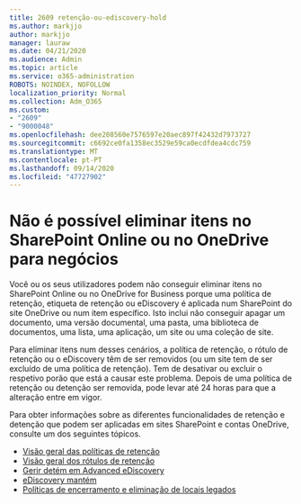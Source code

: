 ```yaml
---
title: 2609 retenção-ou-ediscovery-hold
ms.author: markjjo
author: markjjo
manager: lauraw
ms.date: 04/21/2020
ms.audience: Admin
ms.topic: article
ms.service: o365-administration
ROBOTS: NOINDEX, NOFOLLOW
localization_priority: Normal
ms.collection: Adm_O365
ms.custom:
- "2609"
- "9000048"
ms.openlocfilehash: dee208560e7576597e20aec897f42432d7973727
ms.sourcegitcommit: c6692ce0fa1358ec3529e59ca0ecdfdea4cdc759
ms.translationtype: MT
ms.contentlocale: pt-PT
ms.lasthandoff: 09/14/2020
ms.locfileid: "47727902"
---
```

# <a name="unable-to-delete-items-in-sharepoint-online-or-onedrive-for-business"></a>Não é possível eliminar itens no SharePoint Online ou no OneDrive para negócios

Você ou os seus utilizadores podem não conseguir eliminar itens no SharePoint Online ou no OneDrive for Business porque uma política de retenção, etiqueta de retenção ou eDiscovery é aplicada num SharePoint do site OneDrive ou num item específico. Isto inclui não conseguir apagar um documento, uma versão documental, uma pasta, uma biblioteca de documentos, uma lista, uma aplicação, um site ou uma coleção de site. 

Para eliminar itens num desses cenários, a política de retenção, o rótulo de retenção ou o eDiscovery têm de ser removidos (ou um site tem de ser excluído de uma política de retenção). Tem de desativar ou excluir o respetivo porão que está a causar este problema. Depois de uma política de retenção ou detenção ser removida, pode levar até 24 horas para que a alteração entre em vigor. 

Para obter informações sobre as diferentes funcionalidades de retenção e detenção que podem ser aplicadas em sites SharePoint e contas OneDrive, consulte um dos seguintes tópicos.

- [Visão geral das políticas de retenção](https://docs.microsoft.com/microsoft-365/compliance/retention-policies)
- [Visão geral dos rótulos de retenção](https://docs.microsoft.com/microsoft-365/compliance/labels)
- [Gerir detém em Advanced eDiscovery](https://docs.microsoft.com/microsoft-365/compliance/managing-holds)
- [eDiscovery mantém](https://docs.microsoft.com/microsoft-365/compliance/ediscovery-cases#step-4-place-content-locations-on-hold)
- [Políticas de encerramento e eliminação de locais legados](https://support.office.com/article/Use-policies-for-site-closure-and-deletion-A8280D82-27FD-48C5-9ADF-8A5431208BA5)